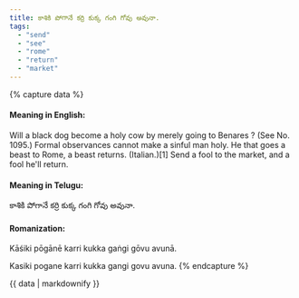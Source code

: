 ```yaml
---
title: కాశికి పోగానే కర్రి కుక్క గంగి గోవు అవునా.
tags:
  - "send"
  - "see"
  - "rome"
  - "return"
  - "market"
---
```


{% capture data %}
#### Meaning in English:
Will a black dog become a holy cow by merely going to Benares ?
(See No. 1095.)
Formal observances cannot make a sinful man holy.
He that goes a beast to Rome, a beast returns. (Italian.)[1]
Send a fool to the market, and a fool he'll return.

#### Meaning in Telugu:
కాశికి పోగానే కర్రి కుక్క గంగి గోవు అవునా.

#### Romanization:
Kāśiki pōgānē karri kukka gaṅgi gōvu avunā.

Kasiki pogane karri kukka gangi govu avuna.
{% endcapture %}

{{ data | markdownify }}

